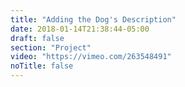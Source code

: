 ```yaml
---
title: "Adding the Dog's Description"
date: 2018-01-14T21:38:44-05:00
draft: false
section: "Project"
video: "https://vimeo.com/263548491"
noTitle: false
---
```


